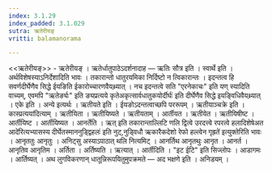 ```yaml
---
index: 3.1.29
index_padded: 3.1.029
sutra: ऋतेरीयङ्
vritti: balamanorama

---
```

<<ऋतेरीयङ्>> - ऋतेरीयङ् । ऋतेर्धातुपाठेऽदर्शनादाह —  ऋतिः सौत्र इति । स्वार्थे इति । अर्थविशेषस्याऽनिर्देशादिति भावः । तकारान्तो धातुरयमिका निर्दिष्टो न त्विकारान्तः । इदन्तत्व हि सवर्णदीर्घेणैव सिद्धे ईयङिति ईकारोच्चारणवैयथ्र्यात् । नच इदन्तत्वे सति "एरनेकाचः" इति यण् स्यादिति वाच्यम्, एवमपि "ऋतेर्ङ्यः" इति ङ्यप्रत्यये कृतेअकृत्सार्वधातुकयोर्दीर्घः॑ इति दीर्घेणैव सिद्धे इयङ्विधिवैयथ्र्यात् । एके इति । अन्ये इत्यर्थः । ऋतीयते इति । ईयङोऽदन्तत्वाच्छपि पररूपम् । ऋतीयाञ्चक्रे इति ।कास्प्रत्यया॑दित्याम् । ऋतीयिता । ऋतीयिष्यते । ऋतीयताम् । आर्तीयत । ऋतीयेत । ऋतीयिषीष्ट । आर्तीयिष्ट । आर्तीयिष्यत । आनर्तेति । ऋत् इति तकारान्ताल्लिटि णलि द्वित्वे उरदत्त्वे रपरत्वे हलादिशेषेअत आदे॑रित्यभ्यासस्य दीर्घेतस्माननुड्द्विहलः॑ इति नुट्,नुड्विधौ ऋकारैकदेशो रेफो हल्त्वेन गृह्रते॑ इत्युक्तेरिति भावः । आनृततुः आनृतुः । अनिट्सु अस्याऽपाठात् थलि नित्यमिट् । आनर्तिथ आनृतथुः आनृत । आनर्त । आनृतिव आनृतिम । अर्तिता । अर्तिष्यति । ऋत्यात् । आर्तीदिति । "इट ईटि" इति सिज्लोपः । आडागमः । आर्तिष्यत् । अथ लुगविकरणान् धातून्निरूपयितुमुपक्रमते —  अद भक्षणे इति । अनिडयम् ।